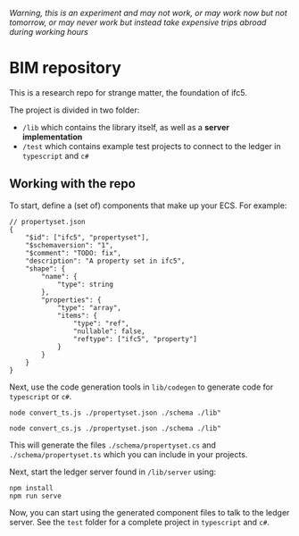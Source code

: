 *Warning, this is an experiment and may not work, or may work now but not tomorrow, or may never work but instead take expensive trips abroad during working hours*

# BIM repository

This is a research repo for strange matter, the foundation of ifc5.

The project is divided in two folder:
* `/lib` which contains the library itself, as well as a **server implementation**
* `/test` which contains example test projects to connect to the ledger in `typescript` and `c#`

## Working with the repo

To start, define a (set of) components that make up your ECS. For example: 

```
// propertyset.json
{
    "$id": ["ifc5", "propertyset"],
    "$schemaversion": "1",
    "$comment": "TODO: fix",
    "description": "A property set in ifc5",
    "shape": {
        "name": {
            "type": string
        },
        "properties": {
            "type": "array",
            "items": {
                "type": "ref",
                "nullable": false,
                "reftype": ["ifc5", "property"]
            }
        }
    }
}
```

Next, use the code generation tools in `lib/codegen` to generate code for `typescript` or `c#`.

```
node convert_ts.js ./propertyset.json ./schema ./lib"
    
node convert_cs.js ./propertyset.json ./schema ./lib"
```

This will generate the files `./schema/propertyset.cs` and `./schema/propertyset.ts` which you can include in your projects.

Next, start the ledger server found in `/lib/server` using:

```
npm install
npm run serve
```

Now, you can start using the generated component files to talk to the ledger server. See the `test` folder for a complete project in `typescript` and `c#`.
